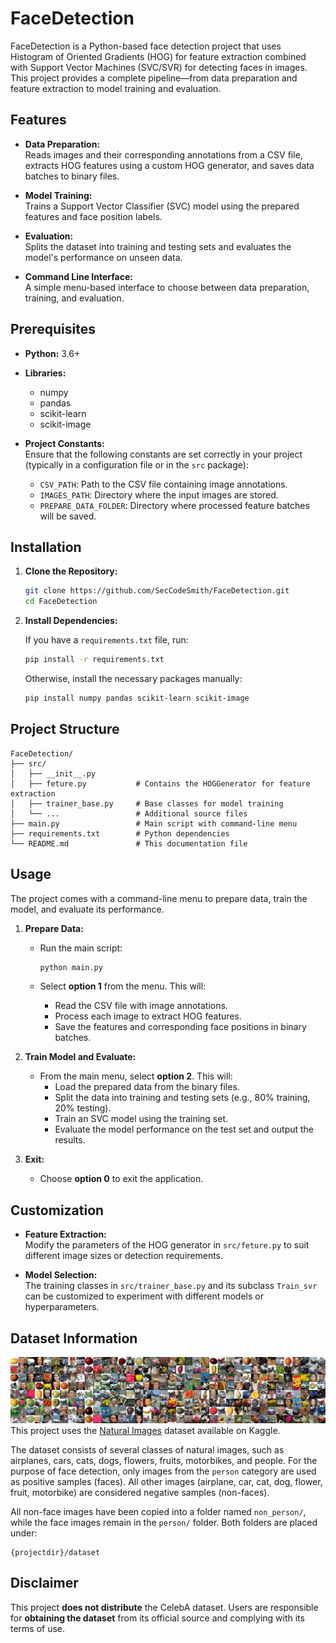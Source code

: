 # FaceDetection

FaceDetection is a Python-based face detection project that uses Histogram of Oriented Gradients (HOG) for feature extraction combined with Support Vector Machines (SVC/SVR) for detecting faces in images. This project provides a complete pipeline—from data preparation and feature extraction to model training and evaluation.

## Features

- **Data Preparation:**  
  Reads images and their corresponding annotations from a CSV file, extracts HOG features using a custom HOG generator, and saves data batches to binary files.

- **Model Training:**  
  Trains a Support Vector Classifier (SVC) model using the prepared features and face position labels.

- **Evaluation:**  
  Splits the dataset into training and testing sets and evaluates the model's performance on unseen data.

- **Command Line Interface:**  
  A simple menu-based interface to choose between data preparation, training, and evaluation.

## Prerequisites

- **Python:** 3.6+
- **Libraries:**  
  - numpy
  - pandas
  - scikit-learn
  - scikit-image

- **Project Constants:**  
  Ensure that the following constants are set correctly in your project (typically in a configuration file or in the `src` package):
  - `CSV_PATH`: Path to the CSV file containing image annotations.
  - `IMAGES_PATH`: Directory where the input images are stored.
  - `PREPARE_DATA_FOLDER`: Directory where processed feature batches will be saved.

## Installation

1. **Clone the Repository:**

   ```bash
   git clone https://github.com/SecCodeSmith/FaceDetection.git
   cd FaceDetection
   ```

2. **Install Dependencies:**

   If you have a `requirements.txt` file, run:

   ```bash
   pip install -r requirements.txt
   ```

   Otherwise, install the necessary packages manually:

   ```bash
   pip install numpy pandas scikit-learn scikit-image
   ```

## Project Structure

```
FaceDetection/
├── src/
│   ├── __init__.py
│   ├── feture.py           # Contains the HOGGenerator for feature extraction
│   ├── trainer_base.py     # Base classes for model training
│   └── ...                 # Additional source files
├── main.py                 # Main script with command-line menu
├── requirements.txt        # Python dependencies
└── README.md               # This documentation file
```

## Usage

The project comes with a command-line menu to prepare data, train the model, and evaluate its performance.

1. **Prepare Data:**

   - Run the main script:

     ```bash
     python main.py
     ```

   - Select **option 1** from the menu. This will:
     - Read the CSV file with image annotations.
     - Process each image to extract HOG features.
     - Save the features and corresponding face positions in binary batches.

2. **Train Model and Evaluate:**

   - From the main menu, select **option 2**. This will:
     - Load the prepared data from the binary files.
     - Split the data into training and testing sets (e.g., 80% training, 20% testing).
     - Train an SVC model using the training set.
     - Evaluate the model performance on the test set and output the results.

3. **Exit:**

   - Choose **option 0** to exit the application.

## Customization

- **Feature Extraction:**  
  Modify the parameters of the HOG generator in `src/feture.py` to suit different image sizes or detection requirements.

- **Model Selection:**  
  The training classes in `src/trainer_base.py` and its subclass `Train_svr` can be customized to experiment with different models or hyperparameters.

## Dataset Information
![image](Image/dataset-cover.png)
This project uses the [Natural Images](https://www.kaggle.com/datasets/prasunroy/natural-images) dataset available on Kaggle.

The dataset consists of several classes of natural images, such as airplanes, cars, cats, dogs, flowers, fruits, motorbikes, and people. For the purpose of face detection, only images from the `person` category are used as positive samples (faces). All other images (airplane, car, cat, dog, flower, fruit, motorbike) are considered negative samples (non-faces).

All non-face images have been copied into a folder named `non_person/`, while the face images remain in the `person/` folder. Both folders are placed under:

```
{projectdir}/dataset
```

## Disclaimer
This project **does not distribute** the CelebA dataset. Users are responsible for **obtaining the dataset** from its official source and complying with its terms of use.
